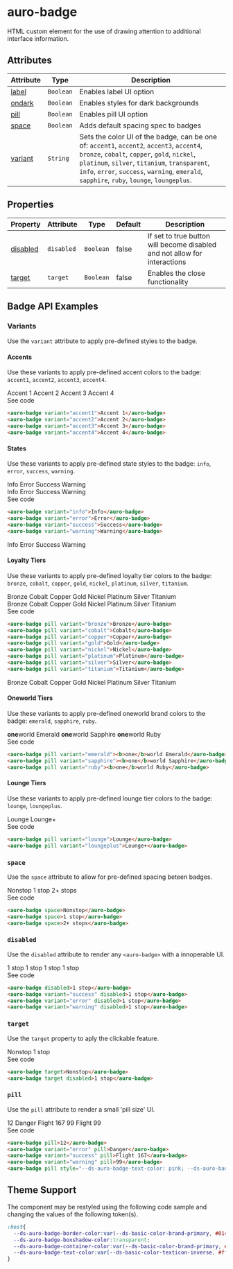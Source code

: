 <!-- AURO-GENERATED-CONTENT:START (FILE:src=./../docs/api.md) -->
<!-- The below content is automatically added from ./../docs/api.md -->

# auro-badge

HTML custom element for the use of drawing attention to additional interface information.

## Attributes

| Attribute | Type      | Description                                      |
|-----------|-----------|--------------------------------------------------|
| [label](#label)   | `Boolean` | Enables label UI option                          |
| [ondark](#ondark)  | `Boolean` | Enables styles for dark backgrounds              |
| [pill](#pill)    | `Boolean` | Enables pill UI option                           |
| [space](#space)   | `Boolean` | Adds default spacing spec to badges              |
| [variant](#variant) | `String`  | Sets the color UI of the badge, can be one of: `accent1`, `accent2`, `accent3`, `accent4`, `bronze`, `cobalt`, `copper`, `gold`, `nickel`, `platinum`, `silver`, `titanium`, `transparent`, `info`, `error`, `success`, `warning`, `emerald`, `sapphire`, `ruby`, `lounge`, `loungeplus`. |

## Properties

| Property   | Attribute  | Type      | Default | Description                                      |
|------------|------------|-----------|---------|--------------------------------------------------|
| [disabled](#disabled) | `disabled` | `Boolean` | false   | If set to true button will become disabled and not allow for interactions |
| [target](#target)   | `target`   | `Boolean` | false   | Enables the close functionality                  |
<!-- AURO-GENERATED-CONTENT:END -->

## Badge API Examples

### Variants

Use the `variant` attribute to apply pre-defined styles to the badge.

#### Accents

Use these variants to apply pre-defined accent colors to the badge: `accent1`, `accent2`, `accent3`, `accent4`.

<div class="exampleWrapper">
  <!-- AURO-GENERATED-CONTENT:START (FILE:src=./../apiExamples/accents.html) -->
  <!-- The below content is automatically added from ./../apiExamples/accents.html -->
  <auro-badge variant="accent1">Accent 1</auro-badge>
  <auro-badge variant="accent2">Accent 2</auro-badge>
  <auro-badge variant="accent3">Accent 3</auro-badge>
  <auro-badge variant="accent4">Accent 4</auro-badge>
  <!-- AURO-GENERATED-CONTENT:END -->
</div>
<auro-accordion alignRight>
  <span slot="trigger">See code</span>
<!-- AURO-GENERATED-CONTENT:START (CODE:src=./../apiExamples/accents.html) -->
<!-- The below code snippet is automatically added from ./../apiExamples/accents.html -->

```html
<auro-badge variant="accent1">Accent 1</auro-badge>
<auro-badge variant="accent2">Accent 2</auro-badge>
<auro-badge variant="accent3">Accent 3</auro-badge>
<auro-badge variant="accent4">Accent 4</auro-badge>
```
<!-- AURO-GENERATED-CONTENT:END -->
</auro-accordion>

#### States

Use these variants to apply pre-defined state styles to the badge: `info`, `error`, `success`, `warning`.

<div class="exampleWrapper">
  <!-- AURO-GENERATED-CONTENT:START (FILE:src=./../apiExamples/states.html) -->
  <!-- The below content is automatically added from ./../apiExamples/states.html -->
  <auro-badge variant="info">Info</auro-badge>
  <auro-badge variant="error">Error</auro-badge>
  <auro-badge variant="success">Success</auro-badge>
  <auro-badge variant="warning">Warning</auro-badge>
  <!-- AURO-GENERATED-CONTENT:END -->
</div>
<div class="exampleWrapper--ondark">
  <!-- AURO-GENERATED-CONTENT:START (FILE:src=./../apiExamples/statesOnDark.html) -->
  <!-- The below content is automatically added from ./../apiExamples/statesOnDark.html -->
  <auro-badge variant="info" onDark>Info</auro-badge>
  <auro-badge variant="error" onDark>Error</auro-badge>
  <auro-badge variant="success" onDark>Success</auro-badge>
  <auro-badge variant="warning" onDark>Warning</auro-badge>
  <!-- AURO-GENERATED-CONTENT:END -->
</div>
<auro-accordion alignRight>
  <span slot="trigger">See code</span>
<!-- AURO-GENERATED-CONTENT:START (CODE:src=./../apiExamples/states.html) -->
<!-- The below code snippet is automatically added from ./../apiExamples/states.html -->

```html
<auro-badge variant="info">Info</auro-badge>
<auro-badge variant="error">Error</auro-badge>
<auro-badge variant="success">Success</auro-badge>
<auro-badge variant="warning">Warning</auro-badge>
```
<!-- AURO-GENERATED-CONTENT:END -->
<!-- AURO-GENERATED-CONTENT:START (FILE:src=./../apiExamples/statesOnDark.html) -->
<!-- The below content is automatically added from ./../apiExamples/statesOnDark.html -->
<auro-badge variant="info" onDark>Info</auro-badge>
<auro-badge variant="error" onDark>Error</auro-badge>
<auro-badge variant="success" onDark>Success</auro-badge>
<auro-badge variant="warning" onDark>Warning</auro-badge>
<!-- AURO-GENERATED-CONTENT:END -->
</auro-accordion>

#### Loyalty Tiers

Use these variants to apply pre-defined loyalty tier colors to the badge: `bronze`, `cobalt`, `copper`, `gold`, `nickel`, `platinum`, `silver`, `titanium`.

<div class="exampleWrapper">
  <!-- AURO-GENERATED-CONTENT:START (FILE:src=./../apiExamples/loyalty.html) -->
  <!-- The below content is automatically added from ./../apiExamples/loyalty.html -->
  <auro-badge pill variant="bronze">Bronze</auro-badge>
  <auro-badge pill variant="cobalt">Cobalt</auro-badge>
  <auro-badge pill variant="copper">Copper</auro-badge>
  <auro-badge pill variant="gold">Gold</auro-badge>
  <auro-badge pill variant="nickel">Nickel</auro-badge>
  <auro-badge pill variant="platinum">Platinum</auro-badge>
  <auro-badge pill variant="silver">Silver</auro-badge>
  <auro-badge pill variant="titanium">Titanium</auro-badge>
  <!-- AURO-GENERATED-CONTENT:END -->
</div>
<div class="exampleWrapper--ondark">
  <!-- AURO-GENERATED-CONTENT:START (FILE:src=./../apiExamples/loyaltyOnDark.html) -->
  <!-- The below content is automatically added from ./../apiExamples/loyaltyOnDark.html -->
  <auro-badge pill onDark variant="bronze">Bronze</auro-badge>
  <auro-badge pill onDark variant="cobalt">Cobalt</auro-badge>
  <auro-badge pill onDark variant="copper">Copper</auro-badge>
  <auro-badge pill onDark variant="gold">Gold</auro-badge>
  <auro-badge pill onDark variant="nickel">Nickel</auro-badge>
  <auro-badge pill onDark variant="platinum">Platinum</auro-badge>
  <auro-badge pill onDark variant="silver">Silver</auro-badge>
  <auro-badge pill onDark variant="titanium">Titanium</auro-badge>
  <!-- AURO-GENERATED-CONTENT:END -->
</div>
<auro-accordion alignRight>
  <span slot="trigger">See code</span>
<!-- AURO-GENERATED-CONTENT:START (CODE:src=./../apiExamples/loyalty.html) -->
<!-- The below code snippet is automatically added from ./../apiExamples/loyalty.html -->

```html
<auro-badge pill variant="bronze">Bronze</auro-badge>
<auro-badge pill variant="cobalt">Cobalt</auro-badge>
<auro-badge pill variant="copper">Copper</auro-badge>
<auro-badge pill variant="gold">Gold</auro-badge>
<auro-badge pill variant="nickel">Nickel</auro-badge>
<auro-badge pill variant="platinum">Platinum</auro-badge>
<auro-badge pill variant="silver">Silver</auro-badge>
<auro-badge pill variant="titanium">Titanium</auro-badge>
```
<!-- AURO-GENERATED-CONTENT:END -->
<!-- AURO-GENERATED-CONTENT:START (FILE:src=./../apiExamples/loyaltyOnDark.html) -->
<!-- The below content is automatically added from ./../apiExamples/loyaltyOnDark.html -->
<auro-badge pill onDark variant="bronze">Bronze</auro-badge>
<auro-badge pill onDark variant="cobalt">Cobalt</auro-badge>
<auro-badge pill onDark variant="copper">Copper</auro-badge>
<auro-badge pill onDark variant="gold">Gold</auro-badge>
<auro-badge pill onDark variant="nickel">Nickel</auro-badge>
<auro-badge pill onDark variant="platinum">Platinum</auro-badge>
<auro-badge pill onDark variant="silver">Silver</auro-badge>
<auro-badge pill onDark variant="titanium">Titanium</auro-badge>
<!-- AURO-GENERATED-CONTENT:END -->
</auro-accordion>

#### Oneworld Tiers

Use these variants to apply pre-defined oneworld brand colors to the badge: `emerald`, `sapphire`, `ruby`.

<div class="exampleWrapper">
  <!-- AURO-GENERATED-CONTENT:START (FILE:src=./../apiExamples/oneworld.html) -->
  <!-- The below content is automatically added from ./../apiExamples/oneworld.html -->
  <auro-badge pill variant="emerald"><b>one</b>world Emerald</auro-badge>
  <auro-badge pill variant="sapphire"><b>one</b>world Sapphire</auro-badge>
  <auro-badge pill variant="ruby"><b>one</b>world Ruby</auro-badge>
  <!-- AURO-GENERATED-CONTENT:END -->
</div>
<auro-accordion alignRight>
  <span slot="trigger">See code</span>
<!-- AURO-GENERATED-CONTENT:START (CODE:src=./../apiExamples/oneworld.html) -->
<!-- The below code snippet is automatically added from ./../apiExamples/oneworld.html -->

```html
<auro-badge pill variant="emerald"><b>one</b>world Emerald</auro-badge>
<auro-badge pill variant="sapphire"><b>one</b>world Sapphire</auro-badge>
<auro-badge pill variant="ruby"><b>one</b>world Ruby</auro-badge>
```
<!-- AURO-GENERATED-CONTENT:END -->
</auro-accordion>

#### Lounge Tiers

Use these variants to apply pre-defined lounge tier colors to the badge: `lounge`, `loungeplus`.

<div class="exampleWrapper">
  <!-- AURO-GENERATED-CONTENT:START (FILE:src=./../apiExamples/lounge.html) -->
  <!-- The below content is automatically added from ./../apiExamples/lounge.html -->
  <auro-badge pill variant="lounge">Lounge</auro-badge>
  <auro-badge pill variant="loungeplus">Lounge+</auro-badge>
  <!-- AURO-GENERATED-CONTENT:END -->
</div>
<auro-accordion alignRight>
  <span slot="trigger">See code</span>
<!-- AURO-GENERATED-CONTENT:START (CODE:src=./../apiExamples/lounge.html) -->
<!-- The below code snippet is automatically added from ./../apiExamples/lounge.html -->

```html
<auro-badge pill variant="lounge">Lounge</auro-badge>
<auro-badge pill variant="loungeplus">Lounge+</auro-badge>
```
<!-- AURO-GENERATED-CONTENT:END -->
</auro-accordion>

### `space`

Use the `space` attribute to allow for pre-defined spacing beteen badges.

<div class="exampleWrapper">
  <!-- AURO-GENERATED-CONTENT:START (FILE:src=./../apiExamples/space.html) -->
  <!-- The below content is automatically added from ./../apiExamples/space.html -->
  <auro-badge space>Nonstop</auro-badge>
  <auro-badge space>1 stop</auro-badge>
  <auro-badge space>2+ stops</auro-badge>
  <!-- AURO-GENERATED-CONTENT:END -->
</div>
<auro-accordion alignRight>
  <span slot="trigger">See code</span>
<!-- AURO-GENERATED-CONTENT:START (CODE:src=./../apiExamples/space.html) -->
<!-- The below code snippet is automatically added from ./../apiExamples/space.html -->

```html
<auro-badge space>Nonstop</auro-badge>
<auro-badge space>1 stop</auro-badge>
<auro-badge space>2+ stops</auro-badge>
```
<!-- AURO-GENERATED-CONTENT:END -->
</auro-accordion>

### `disabled`

Use the `disabled` attribute to render any `<auro-badge>` with a innoperable UI.

<div class="exampleWrapper">
  <!-- AURO-GENERATED-CONTENT:START (FILE:src=./../apiExamples/disabled.html) -->
  <!-- The below content is automatically added from ./../apiExamples/disabled.html -->
  <auro-badge disabled>1 stop</auro-badge>
  <auro-badge variant="success" disabled>1 stop</auro-badge>
  <auro-badge variant="error" disabled>1 stop</auro-badge>
  <auro-badge variant="warning" disabled>1 stop</auro-badge>
  <!-- AURO-GENERATED-CONTENT:END -->
</div>
<auro-accordion alignRight>
  <span slot="trigger">See code</span>
<!-- AURO-GENERATED-CONTENT:START (CODE:src=./../apiExamples/disabled.html) -->
<!-- The below code snippet is automatically added from ./../apiExamples/disabled.html -->

```html
<auro-badge disabled>1 stop</auro-badge>
<auro-badge variant="success" disabled>1 stop</auro-badge>
<auro-badge variant="error" disabled>1 stop</auro-badge>
<auro-badge variant="warning" disabled>1 stop</auro-badge>
```
<!-- AURO-GENERATED-CONTENT:END -->
</auro-accordion>

### `target`

Use the `target` property to aply the clickable feature.

<div class="exampleWrapper">
  <!-- AURO-GENERATED-CONTENT:START (FILE:src=./../apiExamples/target.html) -->
  <!-- The below content is automatically added from ./../apiExamples/target.html -->
  <auro-badge target>Nonstop</auro-badge>
  <auro-badge target disabled>1 stop</auro-badge>
  <!-- AURO-GENERATED-CONTENT:END -->
</div>
<auro-accordion alignRight>
  <span slot="trigger">See code</span>
<!-- AURO-GENERATED-CONTENT:START (CODE:src=./../apiExamples/target.html) -->
<!-- The below code snippet is automatically added from ./../apiExamples/target.html -->

```html
<auro-badge target>Nonstop</auro-badge>
<auro-badge target disabled>1 stop</auro-badge>
```
<!-- AURO-GENERATED-CONTENT:END -->
</auro-accordion>

### `pill`

Use the `pill` attribute to render a small 'pill size' UI.

<div class="exampleWrapper">
  <!-- AURO-GENERATED-CONTENT:START (FILE:src=./../apiExamples/pill.html) -->
  <!-- The below content is automatically added from ./../apiExamples/pill.html -->
  <auro-badge pill>12</auro-badge>
  <auro-badge variant="error" pill>Danger</auro-badge>
  <auro-badge variant="success" pill>Flight 167</auro-badge>
  <auro-badge variant="warning" pill>99</auro-badge>
  <auro-badge pill style="--ds-auro-badge-text-color: pink; --ds-auro-badge-container-color: purple; --ds-auro-badge-border-color: purple;">Flight 99</auro-badge>
  <!-- AURO-GENERATED-CONTENT:END -->
</div>
<auro-accordion alignRight>
  <span slot="trigger">See code</span>
<!-- AURO-GENERATED-CONTENT:START (CODE:src=./../apiExamples/pill.html) -->
<!-- The below code snippet is automatically added from ./../apiExamples/pill.html -->

```html
<auro-badge pill>12</auro-badge>
<auro-badge variant="error" pill>Danger</auro-badge>
<auro-badge variant="success" pill>Flight 167</auro-badge>
<auro-badge variant="warning" pill>99</auro-badge>
<auro-badge pill style="--ds-auro-badge-text-color: pink; --ds-auro-badge-container-color: purple; --ds-auro-badge-border-color: purple;">Flight 99</auro-badge>
```
<!-- AURO-GENERATED-CONTENT:END -->
</auro-accordion>

## Theme Support

The component may be restyled using the following code sample and changing the values of the following token(s).

<!-- AURO-GENERATED-CONTENT:START (CODE:src=./../src/tokens.css) -->
<!-- The below code snippet is automatically added from ./../src/tokens.css -->

```css
:host{
  --ds-auro-badge-border-color:var(--ds-basic-color-brand-primary, #01426a);
  --ds-auro-badge-boxshadow-color:transparent;
  --ds-auro-badge-container-color:var(--ds-basic-color-brand-primary, #01426a);
  --ds-auro-badge-text-color:var(--ds-basic-color-texticon-inverse, #ffffff);
}
```
<!-- AURO-GENERATED-CONTENT:END -->
